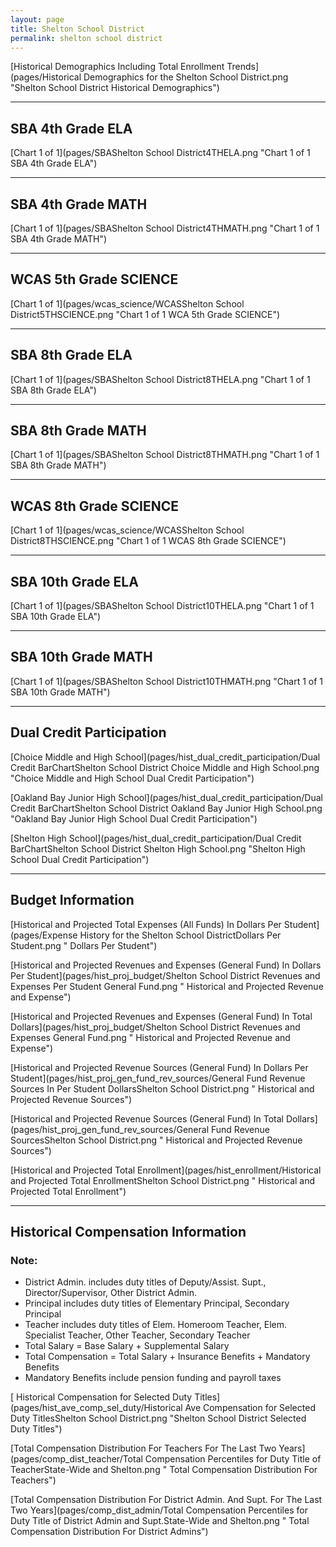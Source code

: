 ```yaml
---
layout: page
title: Shelton School District
permalink: shelton school district
---
```



[Historical Demographics Including Total Enrollment Trends](pages/Historical Demographics for the Shelton School District.png "Shelton School District Historical Demographics")

___

## SBA 4th Grade ELA

[Chart 1 of 1](pages/SBAShelton School District4THELA.png "Chart 1 of 1 SBA 4th Grade ELA")


___

## SBA 4th Grade MATH

[Chart 1 of 1](pages/SBAShelton School District4THMATH.png "Chart 1 of 1 SBA 4th Grade MATH")


___

## WCAS 5th Grade SCIENCE

[Chart 1 of 1](pages/wcas_science/WCASShelton School District5THSCIENCE.png "Chart 1 of 1 WCA 5th Grade SCIENCE")


___

## SBA 8th Grade ELA

[Chart 1 of 1](pages/SBAShelton School District8THELA.png "Chart 1 of 1 SBA 8th Grade ELA")


___

## SBA 8th Grade MATH

[Chart 1 of 1](pages/SBAShelton School District8THMATH.png "Chart 1 of 1 SBA 8th Grade MATH")


___

## WCAS 8th Grade SCIENCE

[Chart 1 of 1](pages/wcas_science/WCASShelton School District8THSCIENCE.png "Chart 1 of 1 WCAS 8th Grade SCIENCE")


___

## SBA 10th Grade ELA

[Chart 1 of 1](pages/SBAShelton School District10THELA.png "Chart 1 of 1 SBA 10th Grade ELA")


___

## SBA 10th Grade MATH

[Chart 1 of 1](pages/SBAShelton School District10THMATH.png "Chart 1 of 1 SBA 10th Grade MATH")


___

## Dual Credit Participation

[Choice Middle and High School](pages/hist_dual_credit_participation/Dual Credit BarChartShelton School District Choice Middle and High School.png "Choice Middle and High School Dual Credit Participation")

[Oakland Bay Junior High School](pages/hist_dual_credit_participation/Dual Credit BarChartShelton School District Oakland Bay Junior High School.png "Oakland Bay Junior High School Dual Credit Participation")

[Shelton High School](pages/hist_dual_credit_participation/Dual Credit BarChartShelton School District Shelton High School.png "Shelton High School Dual Credit Participation")


___

## Budget Information

[Historical and Projected Total Expenses (All Funds) In Dollars Per Student](pages/Expense History for the Shelton School DistrictDollars Per Student.png " Dollars Per Student")

[Historical and Projected Revenues and Expenses (General Fund) In Dollars Per Student](pages/hist_proj_budget/Shelton School District Revenues and Expenses Per Student General Fund.png " Historical and Projected Revenue and Expense")

[Historical and Projected Revenues and Expenses (General Fund) In Total Dollars](pages/hist_proj_budget/Shelton School District Revenues and Expenses General Fund.png " Historical and Projected Revenue and Expense")

[Historical and Projected Revenue Sources (General Fund) In Dollars Per Student](pages/hist_proj_gen_fund_rev_sources/General Fund Revenue Sources In Per Student DollarsShelton School District.png " Historical and Projected Revenue Sources")

[Historical and Projected Revenue Sources (General Fund) In Total Dollars](pages/hist_proj_gen_fund_rev_sources/General Fund Revenue SourcesShelton School District.png " Historical and Projected Revenue Sources")

[Historical and Projected Total Enrollment](pages/hist_enrollment/Historical and Projected Total EnrollmentShelton School District.png " Historical and Projected Total Enrollment")


___

## Historical Compensation Information
### Note:
- District Admin. includes duty titles of Deputy/Assist. Supt., Director/Supervisor, Other District Admin.
- Principal includes duty titles of Elementary Principal, Secondary Principal
- Teacher includes duty titles of Elem. Homeroom Teacher, Elem. Specialist Teacher, Other Teacher, Secondary Teacher
- Total Salary = Base Salary + Supplemental Salary
- Total Compensation = Total Salary + Insurance Benefits + Mandatory Benefits
- Mandatory Benefits include pension funding and payroll taxes

[ Historical Compensation for Selected Duty Titles](pages/hist_ave_comp_sel_duty/Historical Ave Compensation for Selected Duty TitlesShelton School District.png "Shelton School District Selected Duty Titles")

[Total Compensation Distribution For Teachers For The Last Two Years](pages/comp_dist_teacher/Total Compensation Percentiles for Duty Title of TeacherState-Wide and Shelton.png " Total Compensation Distribution For Teachers")

[Total Compensation Distribution For District Admin. And Supt. For The Last Two Years](pages/comp_dist_admin/Total Compensation Percentiles for Duty Title of District Admin and Supt.State-Wide and Shelton.png " Total Compensation Distribution For District Admins")

